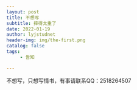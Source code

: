 ```yaml
---
layout: post
title: 不想写
subtitle: 摔得太重了
date: 2022-01-19
author: lyjstudnet
header-img: img/the-first.png
catalog: false
tags:
     - 告知

---
```


  不想写，只想写情书，有事请联系QQ：2518264507
